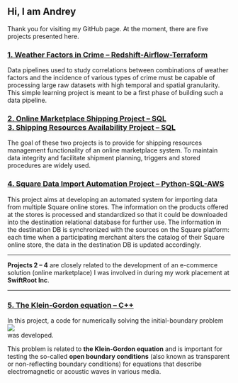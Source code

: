 ## Hi, I am Andrey
Thank you for visiting my GitHub page. At the moment, there are five projects presented here.

### <a href="https://github.com/AndreyMaykov/Weather_factors_in_crime--Redshift-Airflow-Terraform">1. Weather Factors in Crime &ndash; Redshift-Airflow-Terraform</a>
Data pipelines used to study correlations between combinations of weather factors and the incidence of various types of crime must be capable of processing large raw datasets with high temporal and spatial granularity. This simple learning project is meant to be a first phase of building such a data pipeline.

### <a href="https://github.com/AndreyMaykov/Online_marketplace_shipping--SQL">2. Online Marketplace Shipping Project &ndash; SQL</a> </br> <a href="https://github.com/AndreyMaykov/Shipping_resources_availability--SQL">3. Shipping Resources Availability Project &ndash; SQL</a>
The goal of these two projects is to provide for shipping resources management functionality of an online marketplace system. To maintain data integrity and facilitate shipment planning, triggers and stored procedures are widely used. 

### <a href="https://github.com/AndreyMaykov/Square_data_import_automation--Python-SQL-AWS">4. Square Data Import Automation Project &ndash; Python-SQL-AWS</a>
This project aims at developing an automated system for importing data from multiple Square online stores. The information on the products offered at the stores is processed and standardized so that it could be downloaded into the destination relational database for further use. The information in the destination DB is synchronized with the sources on the Square platform: each time when a participating merchant alters the catalog of their Square online store, the data in the destination DB is updated accordingly.

***
**Projects 2 &ndash; 4** are closely related to the development of an e-commerce solution (online marketplace) I was involved in during my work placement at **SwiftRoot Inc**.
***

### <a href="https://github.com/AndreyMaykov/The_Klein-Gordon_equation">5. The Klein-Gordon equation &ndash; C++</a>
In this project, a code for numerically solving the initial-boundary problem</br>
![ ](https://github.com/AndreiMaikov/The_Klein-Gordon_equation-1/blob/main/img/IBPx0.5_cropped.png)</br>
was developed. 

This problem is related to **the Klein-Gordon equation** and is important for testing the so-called **open boundary conditions** (also known as transparent or non-reflecting boundary conditions) for equations that describe electromagnetic or acoustic waves in various media.


